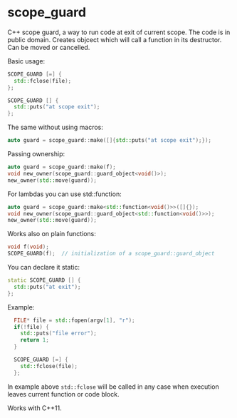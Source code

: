 # scope_guard
C++ scope guard, a way to run code at exit of current scope. The code is in public domain.
Creates objcect which will call a function in its destructor. Can be moved or cancelled.

Basic usage:

```c++
SCOPE_GUARD [=] {
  std::fclose(file);
};

SCOPE_GUARD [] {
  std::puts("at scope exit");
};
```

The same without using macros:

```c++
auto guard = scope_guard::make([]{std::puts("at scope exit");});
```

Passing ownership:

```c++
auto guard = scope_guard::make(f);
void new_owner(scope_guard::guard_object<void()>);
new_owner(std::move(guard));
```

For lambdas you can use std::function:

```c++
auto guard = scope_guard::make<std::function<void()>>([]{});
void new_owner(scope_guard::guard_object<std::function<void()>>);
new_owner(std::move(guard));
```

Works also on plain functions:

```c++
void f(void);
SCOPE_GUARD(f);  // initialization of a scope_guard::guard_object
```

You can declare it static:

```c++
static SCOPE_GUARD [] {
  std::puts("at exit");
};
```

Example:

```c++
  FILE* file = std::fopen(argv[1], "r");
  if(!file) {
    std::puts("file error");
    return 1;
  }

  SCOPE_GUARD [=] {
    std::fclose(file);
  };
```

In example above `std::fclose` will be called in any case when execution leaves current function or code block.

Works with C++11.

